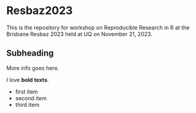 # Resbaz2023

This is the repository for workshop on Reproducible Research in R at the Brisbane Resbaz 2023 held at UQ on November 21, 2023.

## Subheading

More info goes here.

I love **bold texts**.

-   first item
-   second item
-   third item
